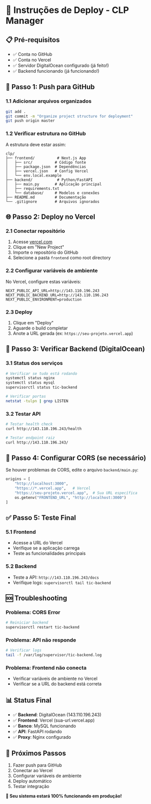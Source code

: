 # 🚀 Instruções de Deploy - CLP Manager

## 📋 Pré-requisitos

- ✅ Conta no GitHub
- ✅ Conta no Vercel
- ✅ Servidor DigitalOcean configurado (já feito!)
- ✅ Backend funcionando (já funcionando!)

## 🔄 Passo 1: Push para GitHub

### 1.1 Adicionar arquivos organizados
```bash
git add .
git commit -m "Organize project structure for deployment"
git push origin master
```

### 1.2 Verificar estrutura no GitHub
A estrutura deve estar assim:
```
clp/
├── frontend/          # Next.js App
│   ├── src/          # Código fonte
│   ├── package.json  # Dependências
│   ├── vercel.json   # Config Vercel
│   └── env.local.example
├── backend/           # Python/FastAPI
│   ├── main.py       # Aplicação principal
│   ├── requirements.txt
│   └── database/     # Modelos e conexões
├── README.md         # Documentação
└── .gitignore        # Arquivos ignorados
```

## 🌐 Passo 2: Deploy no Vercel

### 2.1 Conectar repositório
1. Acesse [vercel.com](https://vercel.com)
2. Clique em "New Project"
3. Importe o repositório do GitHub
4. Selecione a pasta `frontend` como root directory

### 2.2 Configurar variáveis de ambiente
No Vercel, configure estas variáveis:
```
NEXT_PUBLIC_API_URL=http://143.110.196.243
NEXT_PUBLIC_BACKEND_URL=http://143.110.196.243
NEXT_PUBLIC_ENVIRONMENT=production
```

### 2.3 Deploy
1. Clique em "Deploy"
2. Aguarde o build completar
3. Anote a URL gerada (ex: `https://seu-projeto.vercel.app`)

## 🐳 Passo 3: Verificar Backend (DigitalOcean)

### 3.1 Status dos serviços
```bash
# Verificar se tudo está rodando
systemctl status nginx
systemctl status mysql
supervisorctl status tic-backend

# Verificar portas
netstat -tulpn | grep LISTEN
```

### 3.2 Testar API
```bash
# Testar health check
curl http://143.110.196.243/health

# Testar endpoint raiz
curl http://143.110.196.243/
```

## 🔗 Passo 4: Configurar CORS (se necessário)

Se houver problemas de CORS, edite o arquivo `backend/main.py`:

```python
origins = [
    "http://localhost:3000",
    "https://*.vercel.app",   # Vercel
    "https://seu-projeto.vercel.app",  # Sua URL específica
    os.getenv("FRONTEND_URL", "http://localhost:3000")
]
```

## ✅ Passo 5: Teste Final

### 5.1 Frontend
- Acesse a URL do Vercel
- Verifique se a aplicação carrega
- Teste as funcionalidades principais

### 5.2 Backend
- Teste a API: `http://143.110.196.243/docs`
- Verifique logs: `supervisorctl tail tic-backend`

## 🆘 Troubleshooting

### Problema: CORS Error
```bash
# Reiniciar backend
supervisorctl restart tic-backend
```

### Problema: API não responde
```bash
# Verificar logs
tail -f /var/log/supervisor/tic-backend.log
```

### Problema: Frontend não conecta
- Verificar variáveis de ambiente no Vercel
- Verificar se a URL do backend está correta

## 📊 Status Final

- ✅ **Backend**: DigitalOcean (143.110.196.243)
- ✅ **Frontend**: Vercel (sua-url.vercel.app)
- ✅ **Banco**: MySQL funcionando
- ✅ **API**: FastAPI rodando
- ✅ **Proxy**: Nginx configurado

## 🎯 Próximos Passos

1. Fazer push para GitHub
2. Conectar ao Vercel
3. Configurar variáveis de ambiente
4. Deploy automático
5. Testar integração

**🎉 Seu sistema estará 100% funcionando em produção!**
